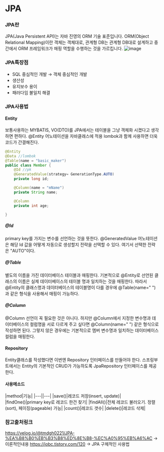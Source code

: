 # JPA
### JPA란
JPA(Java Persistent API)는 자바 진영의 ORM 기술 표준입니다. ORM(Object Relational Mapping)이란 객체는 객체대로, 관계형 DB는 관계형 DB대로 설계하고 중간에서 ORM 프레임워크가 매핑 역할을 수행하는 것을 가르킵니다. 
![image](https://user-images.githubusercontent.com/53050413/167528462-979a217e-396c-4eaa-82f9-bd047ab201d4.png)
### JPA특장점
- SQL 중심적인 개발 → 객체 중심적인 개발
- 생산성
- 유지보수 용이
- 패러다임 불일치 해결

### JPA사용법
#### Entity
보통사용하는 MYBATIS, VO(DTO)를 JPA에서는 테이블을 그냥 객체화 시켰다고 생각하면 편하다.
@Entity 어노테이션을 자바클래스에 적용 lombok과 함께 사용하면 더욱 코드가 간결해진다.

```java
@Entity
@Data //lombok
@Table(name = "basic_maker")
public class Member {
    @Id //pk
    @GeneratedValue(strategy= GenerationType.AUTO)
    private long id;

    @Column(name = "mName")
    private String name;

    @Column
    private int age;

}
```
##### @Id
primary key를 가지는 변수를 선언하는 것을 뜻한다. @GeneratedValue 어노테이션은 해당 Id 값을
어떻게 자동으로 생성할지 전략을 선택할 수 있다. 여기서 선택한 전략은 "AUTO"이다.

##### @Table
별도의 이름을 가진 데이터베이스 테이블과 매핑한다. 기본적으로 @Entity로 선언된 클래스의 이름은 실제
데이터베이스의 테이블 명과 일치하는 것을 매핑한다. 따라서 @Entity의 클래스명과 데이터베이스의 테이블명이
다를 경우에 @Table(name=" ")과 같은 형식을 사용해서 매핑이 가능하다.

##### @Column
@Column 선언이 꼭 필요한 것은 아니다. 하지만 @Column에서 지정한 변수명과 데이터베이스의 컬럼명을
서로 다르게 주고 싶다면 @Column(name=" ") 같은 형식으로 작성하면 된다.
그렇지 않은 경우에는 기본적으로 멤버 변수명과 일치하는 데이터베이스 컬럼을 매핑한다.

#### Repository
Entity클래스를 작성했다면 이번엔 Repository 인터페이스를 만들어야 한다.
스프링부트에서는 Entity의 기본적인 CRUD가 가능하도록 JpaRepository 인터페이스를 제공한다.

#### 사용메소드


|method|기능|
|---||---|
|save()|레코드 저장(insert, update)|
|findOne()|primary key로 레코드 한건 찾기|
|findAll()|전체 레코드 불러오기. 정렬(sort), 페이징(pageable) 가능|
|count()|레코드 갯수|
|delete()|레코드 삭제|

### 참고출처링크
https://velog.io/@tmdgh0221/JPA-%EA%B8%B0%EB%B3%B8%ED%8E%B8-%EC%A0%95%EB%A6%AC -> 이론적인내용
https://jobc.tistory.com/120 -> JPA 구체적인 사용법
